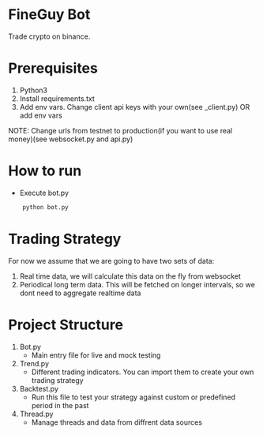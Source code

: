 # FineGuy Bot
Trade crypto on binance.

# Prerequisites
1. Python3
2. Install requirements.txt
3. Add env vars. Change client api keys with your own(see _client.py) OR add env vars

NOTE: Change urls from testnet to production(if you want to use real money)(see websocket.py and api.py)

# How to run
- Execute bot.py
```sh
    python bot.py
```

# Trading Strategy
For now we assume that we are going to have two sets of data:
1. Real time data, we will calculate this data on the fly from websocket
2. Periodical long term data. This will be fetched on longer intervals,
   so we dont need to aggregate realtime data

# Project Structure
1. Bot.py
   - Main entry file for live and mock testing
2. Trend.py
   - Different trading indicators. You can import them to create your own trading strategy
3. Backtest.py
   - Run this file to test your strategy against custom or predefined period in the past
3. Thread.py
   - Manage threads and data from diffrent data sources